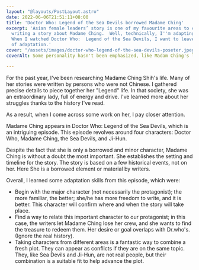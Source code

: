 ```yaml
---
layout: "@layouts/PostLayout.astro"
date: 2022-06-06T21:51:11+08:00
title: 'Doctor Who: Legend of the Sea Devils borrowed Madame Ching'
excerpt: 'Asian female leaders’ story is one of my favourite areas to create. I am
  writing a story about Madame Ching.  Well, technically, I''m adapting her story.
  When I watched Doctor Who:  Legend of the Sea Devils, I want to leave some notes
  of adaptation.'
cover: "/assets/images/doctor-who-legend-of-the-sea-devils-poseter.jpeg"
coverAlt: Some personality hasn't been emphasized, like Madam Ching's leadership ability

---
```

For the past year, I've been researching Madame Ching Shih's life. Many of her stories were written by persons who were not Chinese. I gathered precise details to piece together her "Legend" life. In that society, she was an extraordinary lady, full of energy and drive. I've learned more about her struggles thanks to the history I've read.

As a result, when I come across some work on her, I pay closer attention.

Madame Ching appears in Doctor Who: Legend of the Sea Devils, which is an intriguing episode. This episode revolves around four characters: Doctor Who, Madame Ching, the Sea Devils, and Ji-Hun.

Despite the fact that she is only a borrowed and minor character, Madame Ching is without a doubt the most important. She establishes the setting and timeline for the story. The story is based on a few historical events, not on her. Here She is a borrowed element or material by writers.

Overall, I learned some adaptation skills from this episode, which were:

* Begin with the major character (not necessarily the protagonist); the more familiar, the better; she/he has more freedom to write, and it is better. This character will confirm where and when the story will take place.
* Find a way to relate this important character to our protagonist; in this case, the writers let Madame Ching lose her crew, and she wants to find the treasure to redeem them. Her desire or goal overlaps with Dr.who's. (Ignore the real history).
* Taking characters from different areas is a fantastic way to combine a fresh plot. They can appear as conflicts if they are on the same topic. They, like Sea Devils and Ji-Hun, are not real people, but their combination is a suitable fit to help advance the plot.